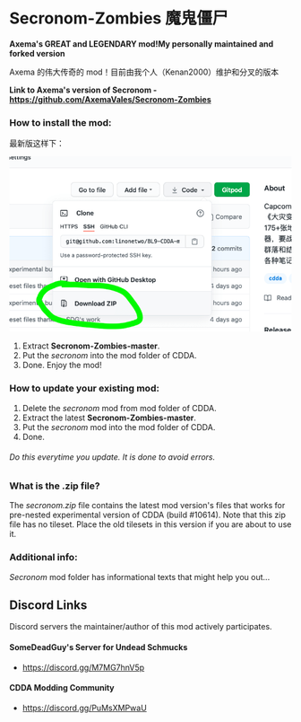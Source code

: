# Secronom-Zombies 魔鬼僵尸

**Axema's GREAT and LEGENDARY mod!My personally maintained and forked version**

Axema 的伟大传奇的 mod！目前由我个人（Kenan2000）维护和分叉的版本

**Link to Axema's version of Secronom - https://github.com/AxemaVales/Secronom-Zombies**

### How to install the mod:

最新版这样下：

![HowDownload.png](./HowDownload.png)

1. Extract **Secronom-Zombies-master**.
2. Put the _secronom_ into the mod folder of CDDA.
3. Done. Enjoy the mod!

### How to update your existing mod:

1. Delete the _secronom_ mod from mod folder of CDDA.
2. Extract the latest **Secronom-Zombies-master**.
3. Put the _secronom_ mod into the mod folder of CDDA.
4. Done.

###### Do this everytime you update. It is done to avoid errors.

### What is the .zip file?

The _secronom.zip_ file contains the latest mod version's files that works for pre-nested experimental version of CDDA (build #10614). Note that this zip file has no tileset. Place the old tilesets in this version if you are about to use it.

### Additional info:

_Secronom_ mod folder has informational texts that might help you out...

## Discord Links
Discord servers the maintainer/author of this mod actively participates.

#### SomeDeadGuy's Server for Undead Schmucks
* https://discord.gg/M7MG7hnV5p

#### CDDA Modding Community
* https://discord.gg/PuMsXMPwaU
